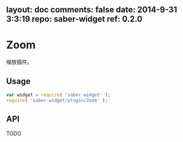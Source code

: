 layout: doc
comments: false
date: 2014-9-31 3:3:19
repo: saber-widget
ref: 0.2.0
---

# Zoom

缩放插件。


## Usage

``` javascript
var widget = require( 'saber-widget' );
require( 'saber-widget/plugin/Zoom' );
```

## API

TODO

